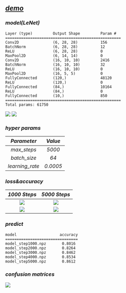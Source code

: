 ## *[demo](./demo.ipynb)*

### *model(LeNet)*
```
Layer (type)         Output Shape         Param #
===================================================
Conv2D               (6, 28, 28)          156
BatchNorm            (6, 28, 28)          12
ReLU                 (6, 28, 28)          0
MaxPool2D            (6, 14, 14)          0
Conv2D               (16, 10, 10)         2416
BatchNorm            (16, 10, 10)         32
ReLU                 (16, 10, 10)         0
MaxPool2D            (16, 5, 5)           0
FullyConnected       (120,)               48120
ReLU                 (120,)               0
FullyConnected       (84,)                10164
ReLU                 (84,)                0
FullyConnected       (10,)                850
===================================================
Total params: 61750
```
![](https://cdn.jsdelivr.net/gh/Nuyoahwjl/Fashion-MNIST-Chiale/img/1.png)
![](https://cdn.jsdelivr.net/gh/Nuyoahwjl/Fashion-MNIST-Chiale/img/2.png)

### *hyper params*
|   *Parameter*   | *Value*  |
| :-------------: | :------: |
|   *max_steps*   |  *5000*  |
|  *batch_size*   |   *64*   |
| *learning_rate* | *0.0005* |

### *loss&accuracy*
| *1000 Steps*     | *5000 Steps*     |
|:----------------:|:----------------:|
| ![](https://cdn.jsdelivr.net/gh/Nuyoahwjl/Fashion-MNIST-Chiale/img/5.png) | ![](https://cdn.jsdelivr.net/gh/Nuyoahwjl/Fashion-MNIST-Chiale/img/3.png) |
| ![](https://cdn.jsdelivr.net/gh/Nuyoahwjl/Fashion-MNIST-Chiale/img/6.png) | ![](https://cdn.jsdelivr.net/gh/Nuyoahwjl/Fashion-MNIST-Chiale/img/4.png) |

### *predict*
```
model                   accuracy
================================
model_step1000.npz       0.8016
model_step2000.npz       0.8264
model_step3000.npz       0.8462
model_step4000.npz       0.8534
model_step5000.npz       0.8612
```

### *confusion matrices*
![](https://cdn.jsdelivr.net/gh/Nuyoahwjl/Fashion-MNIST-Chiale/img/7.png)

